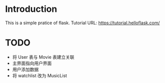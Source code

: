 # Introduction
This is a simple pratice of flask.
Tutorial URL: https://tutorial.helloflask.com/

# TODO
- 将 User 表与 Movie 表建立关联
- 主界面指向用户界面
- 用户添加数据
- 将 watchlist 改为 MusicList